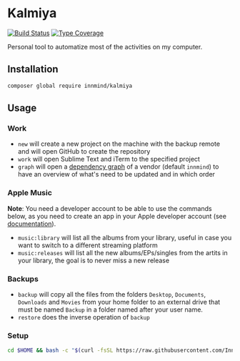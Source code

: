 # Kalmiya

[![Build Status](https://github.com/Innmind/Kalmiya/workflows/CI/badge.svg?branch=master)](https://github.com/Innmind/Kalmiya/actions?query=workflow%3ACI)
[![Type Coverage](https://shepherd.dev/github/Innmind/Kalmiya/coverage.svg)](https://shepherd.dev/github/Innmind/Kalmiya)

Personal tool to automatize most of the activities on my computer.

## Installation

```sh
composer global require innmind/kalmiya
```

## Usage

### Work

- `new` will create a new project on the machine with the backup remote and will open GitHub to create the repository
- `work` will open Sublime Text and iTerm to the specified project
- `graph` will open a [dependency graph](https://github.com/innmind/dependencygraph#examples) of a vendor (default `innmind`) to have an overview of what's need to be updated and in which order

### Apple Music

**Note**: You need a developer account to be able to use the commands below, as you need to create an app in your Apple developer account (see [documentation](https://help.apple.com/developer-account/#/devce5522674)).

- `music:library` will list all the albums from your library, useful in case you want to switch to a different streaming platform
- `music:releases` will list all the new albums/EPs/singles from the artits in your library, the goal is to never miss a new release

### Backups

- `backup` will copy all the files from the folders `Desktop`, `Documents`, `Downloads` and `Movies` from your home folder to an external drive that must be named `Backup` in a folder named after your user name.
- `restore` does the inverse operation of `backup`

### Setup

```sh
cd $HOME && bash -c "$(curl -fsSL https://raw.githubusercontent.com/Innmind/Kalmiya/master/setup.sh)"
```
